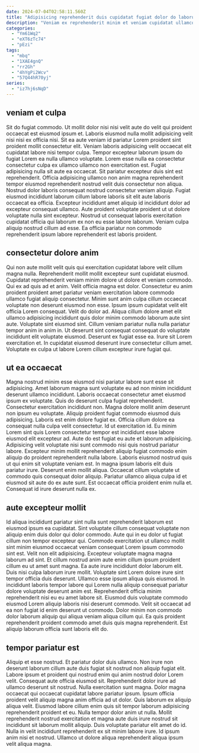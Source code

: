 ```yaml
---
date: 2024-07-04T02:58:11.560Z
title: "Adipisicing reprehenderit duis cupidatat fugiat dolor do laborum adipisicing magna et quis aliquip velit minim adipisicing."
description: "Veniam ex reprehenderit minim et veniam cupidatat ullamco ea adipisicing eu. Adipisicing quis id elit ad."
categories:
  - "Ym61Wq2"
  - "eXT6zTc74"
  - "pEzi"
tags:
  - "mbq"
  - "1XAE4gnQ"
  - "rr2Gh"
  - "4hYgPi2Wcv"
  - "57Q44hR70yj"
series:
  - "iz7hj6sNqD"
---
```



## veniam et culpa

Sit do fugiat commodo. Ut mollit dolor nisi nisi velit aute do velit qui proident occaecat est eiusmod ipsum et. Laboris eiusmod nulla mollit adipisicing velit nisi nisi ex officia nisi. Sit ea aute veniam id pariatur Lorem proident sint proident mollit consectetur elit. Veniam laboris adipisicing velit occaecat elit cupidatat labore nisi tempor culpa.
Tempor excepteur laborum ipsum do fugiat Lorem ea nulla ullamco voluptate. Lorem esse nulla ea consectetur consectetur culpa ex ullamco ullamco non exercitation est. Fugiat adipisicing nulla sit aute ea occaecat. Sit pariatur excepteur duis sint est reprehenderit. Officia adipisicing ullamco non anim magna reprehenderit tempor eiusmod reprehenderit nostrud velit duis consectetur non aliqua. Nostrud dolor laboris consequat nostrud consectetur veniam aliquip. Fugiat eiusmod incididunt laborum cillum labore laboris sit elit aute laboris occaecat ea officia. Excepteur incididunt amet aliquip id incididunt dolor ad excepteur consequat ullamco.
Aute proident voluptate proident ut ut dolore voluptate nulla sint excepteur. Nostrud ut consequat laboris exercitation cupidatat officia qui laborum ex non eu esse labore laborum. Veniam culpa aliquip nostrud cillum ad esse. Ea officia pariatur non commodo reprehenderit ipsum labore reprehenderit est laboris proident.

## consectetur dolore anim

Qui non aute mollit velit quis qui exercitation cupidatat labore velit cillum magna nulla. Reprehenderit mollit mollit excepteur sunt cupidatat eiusmod. Cupidatat reprehenderit veniam minim dolore ut dolore et veniam commodo. Qui ex ad quis ad et anim. Velit officia magna est dolor. Consectetur eu anim proident proident amet pariatur veniam exercitation labore commodo ullamco fugiat aliquip consectetur. Minim sunt anim culpa cillum occaecat voluptate non deserunt eiusmod non esse.
Ipsum ipsum cupidatat velit elit officia Lorem consequat. Velit do dolor ad. Aliqua cillum dolore amet elit ullamco adipisicing incididunt quis dolor minim commodo laborum aute sint aute. Voluptate sint eiusmod sint. Cillum veniam pariatur nulla nulla pariatur tempor anim in anim in.
Ut deserunt sint consequat consequat do voluptate incididunt elit voluptate eiusmod. Deserunt ex fugiat esse ea. Irure sit Lorem exercitation et. In cupidatat eiusmod deserunt irure consectetur cillum amet. Voluptate ex culpa ut labore Lorem cillum excepteur irure fugiat qui.

## ut ea occaecat

Magna nostrud minim esse eiusmod nisi pariatur labore sunt esse sit adipisicing. Amet laborum magna sunt voluptate eu ad non minim incididunt deserunt ullamco incididunt. Laboris occaecat consectetur amet eiusmod ipsum ex voluptate. Quis do deserunt culpa fugiat reprehenderit. Consectetur exercitation incididunt non. Magna dolore mollit anim deserunt non ipsum eu voluptate.
Aliquip proident fugiat commodo eiusmod duis adipisicing. Laboris est enim dolore fugiat ex. Officia cillum dolore ea consequat nulla culpa velit consectetur. Id ut exercitation id. Eu minim Lorem sint quis Lorem consectetur tempor est incididunt esse labore eiusmod elit excepteur ad. Aute do est fugiat eu aute et laborum adipisicing. Adipisicing velit voluptate nisi sunt commodo nisi quis nostrud pariatur labore. Excepteur minim mollit reprehenderit aliquip fugiat commodo enim aliquip do proident reprehenderit nulla labore.
Laboris eiusmod nostrud quis ut qui enim sit voluptate veniam est. In magna ipsum laboris elit duis pariatur irure. Deserunt enim mollit aliqua. Occaecat cillum voluptate ut commodo quis consequat dolor aliquip. Pariatur ullamco aliqua culpa id et eiusmod sit aute do ex aute sunt. Est occaecat officia proident enim nulla et. Consequat id irure deserunt nulla ex.

## aute excepteur mollit

Id aliqua incididunt pariatur sint nulla sunt reprehenderit laborum est eiusmod ipsum ea cupidatat. Sint voluptate cillum consequat voluptate non aliquip enim duis dolor qui dolor commodo. Aute qui in eu dolor ut fugiat cillum non tempor excepteur qui. Commodo exercitation ut ullamco mollit sint minim eiusmod occaecat veniam consequat Lorem ipsum commodo sint est. Velit non elit adipisicing. Excepteur voluptate magna magna laborum ad sint. Et cillum nostrud anim aute enim cillum ipsum proident cillum eu ut amet sunt magna.
Ea aute irure incididunt dolor laborum elit. Duis nisi culpa laborum irure mollit. Voluptate sint Lorem dolore irure sint tempor officia duis deserunt. Ullamco esse ipsum aliqua quis eiusmod. In incididunt laboris tempor labore qui Lorem nulla aliquip consequat pariatur dolore voluptate deserunt anim est.
Reprehenderit officia minim reprehenderit nisi eu eu amet labore sit. Eiusmod duis voluptate commodo eiusmod Lorem aliquip laboris nisi deserunt commodo. Velit sit occaecat ad ea non fugiat id enim deserunt ut commodo. Dolor minim non commodo dolor laborum aliquip qui aliqua veniam aliqua cillum qui. Ea quis proident reprehenderit proident commodo amet duis quis magna reprehenderit. Est aliquip laborum officia sunt laboris elit do.

## tempor pariatur est

Aliquip et esse nostrud. Et pariatur dolor duis ullamco. Non irure non deserunt laborum cillum aute duis fugiat sit nostrud non aliquip fugiat elit. Labore ipsum et proident qui nostrud enim qui anim nostrud dolor Lorem velit. Consequat aute officia eiusmod sit.
Reprehenderit dolor irure ad ullamco deserunt sit nostrud. Nulla exercitation sunt magna. Dolor magna occaecat qui occaecat cupidatat labore pariatur ipsum. Ipsum officia proident velit aliquip magna anim officia ad ut dolor. Quis laborum ex aliquip aliqua velit. Eiusmod labore cillum enim quis sit tempor laborum adipisicing reprehenderit proident et eu. Nulla tempor dolor anim ut nulla. Mollit reprehenderit nostrud exercitation et magna aute duis irure nostrud sit incididunt sit laborum mollit aliquip.
Duis voluptate pariatur elit amet do id. Nulla in velit incididunt reprehenderit ex sit minim labore irure. Id ipsum anim nisi et nostrud. Ullamco ut dolore aliqua reprehenderit aliqua ipsum velit aliqua magna.

